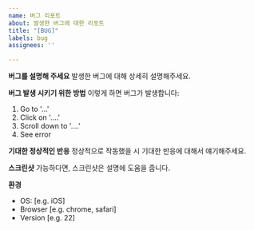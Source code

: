 ```yaml
---
name: 버그 리포트
about: 발생한 버그에 대한 리포트
title: "[BUG]"
labels: bug
assignees: ''

---
```


**버그를 설명해 주세요**
발생한 버그에 대해 상세히 설명해주세요.

**버그 발생 시키기 위한 방법**
이렇게 하면 버그가 발생합니다:
1. Go to '...'
2. Click on '....'
3. Scroll down to '....'
4. See error

**기대한 정상적인 반응**
정상적으로 작동했을 시 기대한 반응에 대해서 얘기해주세요.

**스크린샷**
가능하다면, 스크린샷은 설명에 도움을 줍니다.

**환경**
 - OS: [e.g. iOS]
 - Browser [e.g. chrome, safari]
 - Version [e.g. 22]
